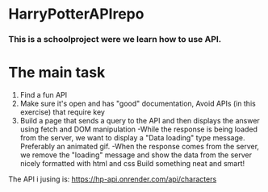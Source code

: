 # HarryPotterAPIrepo

### This is a schoolproject were we learn how to use API. 

# The main task

1. Find a fun API
2. Make sure it's open and has "good" documentation, Avoid APIs (in this exercise) that require key
3. Build a page that sends a query to the API and then displays the answer using fetch and DOM manipulation
   -While the response is being loaded from the server, we want to display a "Data loading" type message. Preferably an animated gif.
   -When the response comes from the server, we remove the "loading" message and show the data from the server nicely formatted with html and css
Build something neat and smart!


The API i jusing is: https://hp-api.onrender.com/api/characters




